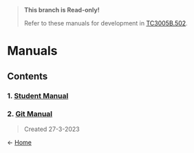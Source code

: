 > **This branch is Read-only!**
> 
> Refer to these manuals for development in [TC3005B.502](https://github.com/SFMBa01029956/TC3005B.502).

# Manuals

## Contents
### 1. [Student Manual](https://github.com/SFMBa01029956/TC3005B.502/blob/manuals/Files/Student%20Manual.md)
### 2. [Git Manual](https://github.com/SFMBa01029956/TC3005B.502/blob/manuals/Files/Git%20Manual.md)

> Created 27-3-2023

← [Home](https://github.com/SFMBa01029956/TC3005B.502)

